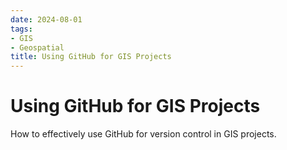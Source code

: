 ```yaml
---
date: 2024-08-01
tags:
- GIS
- Geospatial
title: Using GitHub for GIS Projects
---
```


# Using GitHub for GIS Projects

How to effectively use GitHub for version control in GIS projects.
